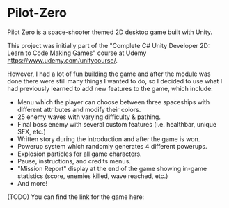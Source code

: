 # Pilot-Zero
Pilot Zero is a space-shooter themed 2D desktop game built with Unity. 

This project was initially part of the "Complete C# Unity Developer 2D: Learn to Code Making Games" course at Udemy
https://www.udemy.com/unitycourse/. 

However, I had a lot of fun building the game and after the module was done there were still many things I wanted to do, so I decided to use what I had previously learned to add new features to the game, which include:

* Menu which the player can choose between three spaceships with different attributes and modify their colors.
* 25 enemy waves with varying difficulty & pathing.
* Final boss enemy with several custom features (i.e. healthbar, unique SFX, etc.)
* Written story during the introduction and after the game is won.
* Powerup system which randomly generates 4 different powerups.
* Explosion particles for all game characters.
* Pause, instructions, and credits menus.
* "Mission Report" display at the end of the game showing in-game statistics (score, enemies killed, wave reached, etc.)
* And more!

(TODO) You can find the link for the game here: <link>

